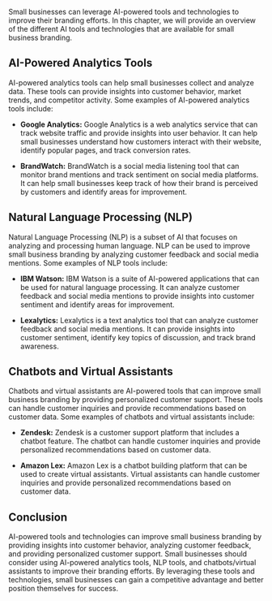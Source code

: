 

Small businesses can leverage AI-powered tools and technologies to improve their branding efforts. In this chapter, we will provide an overview of the different AI tools and technologies that are available for small business branding.

AI-Powered Analytics Tools
--------------------------

AI-powered analytics tools can help small businesses collect and analyze data. These tools can provide insights into customer behavior, market trends, and competitor activity. Some examples of AI-powered analytics tools include:

* **Google Analytics:** Google Analytics is a web analytics service that can track website traffic and provide insights into user behavior. It can help small businesses understand how customers interact with their website, identify popular pages, and track conversion rates.

* **BrandWatch:** BrandWatch is a social media listening tool that can monitor brand mentions and track sentiment on social media platforms. It can help small businesses keep track of how their brand is perceived by customers and identify areas for improvement.

Natural Language Processing (NLP)
---------------------------------

Natural Language Processing (NLP) is a subset of AI that focuses on analyzing and processing human language. NLP can be used to improve small business branding by analyzing customer feedback and social media mentions. Some examples of NLP tools include:

* **IBM Watson:** IBM Watson is a suite of AI-powered applications that can be used for natural language processing. It can analyze customer feedback and social media mentions to provide insights into customer sentiment and identify areas for improvement.

* **Lexalytics:** Lexalytics is a text analytics tool that can analyze customer feedback and social media mentions. It can provide insights into customer sentiment, identify key topics of discussion, and track brand awareness.

Chatbots and Virtual Assistants
-------------------------------

Chatbots and virtual assistants are AI-powered tools that can improve small business branding by providing personalized customer support. These tools can handle customer inquiries and provide recommendations based on customer data. Some examples of chatbots and virtual assistants include:

* **Zendesk:** Zendesk is a customer support platform that includes a chatbot feature. The chatbot can handle customer inquiries and provide personalized recommendations based on customer data.

* **Amazon Lex:** Amazon Lex is a chatbot building platform that can be used to create virtual assistants. Virtual assistants can handle customer inquiries and provide personalized recommendations based on customer data.

Conclusion
----------

AI-powered tools and technologies can improve small business branding by providing insights into customer behavior, analyzing customer feedback, and providing personalized customer support. Small businesses should consider using AI-powered analytics tools, NLP tools, and chatbots/virtual assistants to improve their branding efforts. By leveraging these tools and technologies, small businesses can gain a competitive advantage and better position themselves for success.
